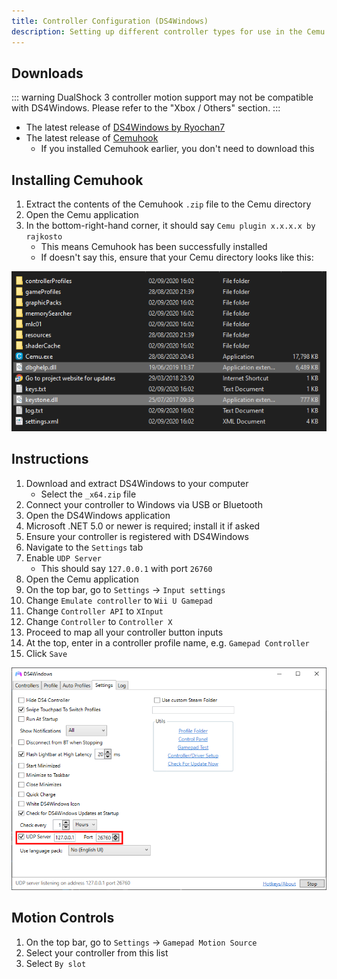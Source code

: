```yaml
---
title: Controller Configuration (DS4Windows)
description: Setting up different controller types for use in the Cemu emulator.
---
```


## Downloads

::: warning
DualShock 3 controller motion support may not be compatible with DS4Windows. Please refer to the "<router-link to="xbox">Xbox / Others</router-link>" section.
:::

- The latest release of [DS4Windows by Ryochan7](https://ryochan7.github.io/ds4windows-site/)
- The latest release of [Cemuhook](https://cemuhook.sshnuke.net/)
    - If you installed Cemuhook earlier, you don't need to download this

## Installing Cemuhook

1. Extract the contents of the Cemuhook `.zip` file to the Cemu directory
1. Open the Cemu application
1. In the bottom-right-hand corner, it should say `Cemu plugin x.x.x.x by rajkosto`
    - This means Cemuhook has been successfully installed
    - If doesn't say this, ensure that your Cemu directory looks like this:

![A screenshot of Cemuhook correctly set up](/assets/images/cemuhook.png)

## Instructions

1. Download and extract DS4Windows to your computer
    - Select the `_x64.zip` file
1. Connect your controller to Windows via USB or Bluetooth
1. Open the DS4Windows application
2. Microsoft .NET 5.0 or newer is required; install it if asked
3. Ensure your controller is registered with DS4Windows
4. Navigate to the `Settings` tab
5. Enable `UDP Server`
    - This should say `127.0.0.1` with port `26760`
1. Open the Cemu application
1. On the top bar, go to `Settings` -> `Input settings`
1. Change `Emulate controller` to `Wii U Gamepad`
1. Change `Controller API` to `XInput`
1. Change `Controller` to `Controller X`
1. Proceed to map all your controller button inputs
1. At the top, enter in a controller profile name, e.g. `Gamepad Controller`
1. Click `Save`

![](/assets/images/ds4windows.png)

## Motion Controls

1. On the top bar, go to `Settings` -> `Gamepad Motion Source`
1. Select your controller from this list
1. Select `By slot`

